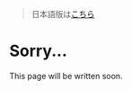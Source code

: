 > 日本語版は[こちら](https://doc.poac.pm/ja/commands/manifest-commands/update.html)

# Sorry...
This page will be written soon.
